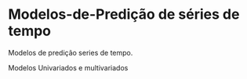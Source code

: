 # Modelos-de-Predição de séries de tempo		
	
	
Modelos de predição series de tempo.


Modelos Univariados e multivariados
